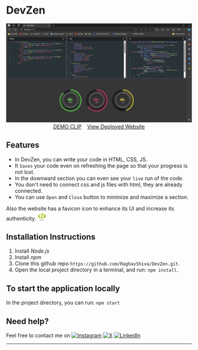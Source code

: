 
# DevZen
<p align="center">
<img src="https://github.com/RaghavShiva/DevZen/raw/main/src/Assets/working.png" alt="DevZen"/>

<br/>
<a href="https://drive.google.com/file/d/1QvuAsC4veG9WF4R8SlJaFURsNnJ5r0FR/view?usp=drive_link">DEMO CLIP</a>&nbsp&nbsp&nbsp
  <a href="https://textify-app.netlify.app/">View Deployed Website</a>
</p>


## Features

* In DevZen, you can write your code in HTML, CSS, JS.
* It `Saves` your code even on refreshing the page so that your progress is not lost.
* In the downward section you can even see your `live` run of the code.
* You don't need to connect css and js files with html, they are already connected.
* You can use `Open` and `Close` button to minimize and maximize a section.

Also the website has a favicon icon to enhance its UI and increase its authenticity.
<img width="24" alt="faviconicon" src="https://github.com/RaghavShiva/DevZen/raw/main/src/Assets/favicon.png">

## Installation Instructions

1. Install *Node.js*
2. Install *npm*
3. Clone this github repo `https://github.com/RaghavShiva/DevZen.git`.
4. Open the local project directory in a terminal, and run: `npm install`.

## To start the application locally

In the project directory, you can run: `npm start`

## Need help?

Feel free to contact me on
[![Instagram](https://img.shields.io/badge/Instagram-follow-purple.svg?logo=instagram&logoColor=white)](https://www.instagram.com/ragshiv04) [![X](https://img.shields.io/badge/X-follow-blue.svg?logo=x&logoColor=white
)](https://x.com/raghav_shiva04) [![LinkedIn](https://img.shields.io/badge/LinkedIn-follow-green.svg?logo=linkedin&logoColor=white)](https://www.linkedin.com/in/shiva-raghav-96b94a255?utm_source=share&utm_campaign=share_via&utm_content=profile&utm_medium=android_app)

---------
